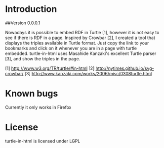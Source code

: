 # Introduction
##Version 0.0.0.1

Nowadays it is possible to embed RDF in Turtle [1], however it is not easy to see if there is RDF in a page. Inspired by Crowbar [2], I created a tool that displays the triples available in Turtle format. Just copy the link to your bookmarks and click on it whenever you are in a page with turtle embedded. turtle-in-html uses Masahide Kanzaki's excellent Turtle parser [3], and show the triples in the page.


[1] http://www.w3.org/TR/turtle/#in-html
[2] http://nytimes.github.io/svg-crowbar/
[3] http://www.kanzaki.com/works/2006/misc/0308turtle.html

# Known bugs

Currently it only works in Firefox

# License

turtle-in-html is licensed under LGPL